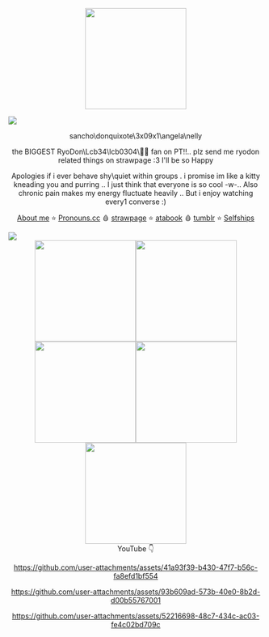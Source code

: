 <p align=center>
<img src=https://file.garden/Z1K-n7bjjD-R7xT4/Don_Quixote_Sancho_StoryLog.png
 width=200 height=200>
</p> <img src=https://github.com/user-attachments/assets/8bbdaed8-a9d0-43e3-8ce1-7f81b50e9dd9>
<div align=center>
 
  sancho\donquixote\3x09x1\angela\nelly

the BIGGEST RyoDon\Lcb34\lcb0304\🚬🎠 fan on PT!!.. plz send me ryodon related things on strawpage :3 I'll be so Happy
 
  Apologies if i ever behave shy\quiet within groups . i promise im like a kitty kneading you and purring .. I just think that everyone is so cool -w-.. Also chronic pain makes my energy fluctuate heavily .. But i enjoy watching every1 converse :)

   [About me](https://stellular.net/LCB34) ⭐
   [Pronouns.cc](https://pronouns.cc/@3x09x1) 🩸
    [strawpage](https://lcb34.straw.page/) ⭐
    [atabook](https://lcb34.atabook.org/) 🩸
    [tumblr](https://3x09x1.tumblr.com/?source=share) ⭐
    [Selfships](https://docs.google.com/spreadsheets/d/1-EU5Tw7m-dFdLTFfKA0BA86avOmRTfVgRsw-BfhHVnk/edit?usp=drivesdk)
</div>

<img src=https://github.com/user-attachments/assets/ad705d59-d3f0-4d5d-aa96-7ac40651e9d2>

<div align=center>
<img src=https://github.com/user-attachments/assets/97dddc82-98e8-40c7-ab8e-e96159486bdd width=200 height=200><img src=https://github.com/user-attachments/assets/d3310e15-3ecc-4b26-bbca-881299a1a008 width=200 height=200><img src=https://github.com/user-attachments/assets/a0acdc57-0365-4f4b-b5e5-6b1bf002444f width=200 height=200><img src=https://github.com/user-attachments/assets/5555d30d-f407-473e-aac7-00534c1c86d8 width=200 height=200><img src=https://github.com/user-attachments/assets/f2f6b16c-ed4a-4217-894a-0bf34dc1c863  width=200 height=200>
 
</div>

<div align=center>
YouTube 
 👇 

https://github.com/user-attachments/assets/41a93f39-b430-47f7-b56c-fa8efd1bf554

https://github.com/user-attachments/assets/93b609ad-573b-40e0-8b2d-d00b55767001



https://github.com/user-attachments/assets/52216698-48c7-434c-ac03-fe4c02bd709c



</div>
